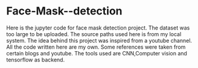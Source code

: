 # Face-Mask--detection

Here is the jupyter code for face mask detection project.
The dataset was too large to be uploaded.
The source paths used here is from my local system.
The idea behind this project was inspired from a youtube channel.
All the code written here are my own.
Some references were taken from certain blogs and youtube.
The tools used are CNN,Computer vision and tensorflow as backend.
